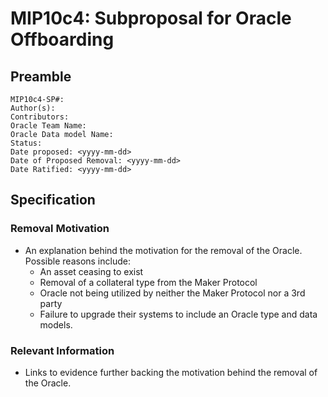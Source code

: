 # MIP10c4: Subproposal for Oracle Offboarding

## Preamble
```
MIP10c4-SP#: 
Author(s): 
Contributors:
Oracle Team Name:
Oracle Data model Name:
Status: 
Date proposed: <yyyy-mm-dd>
Date of Proposed Removal: <yyyy-mm-dd>
Date Ratified: <yyyy-mm-dd>
``` 

## Specification
        
### Removal Motivation
   - An explanation behind the motivation for the removal of the Oracle. Possible reasons include:
        - An asset ceasing to exist 
        - Removal of a collateral type from the Maker Protocol
        - Oracle not being utilized by neither the Maker Protocol nor a 3rd party
        - Failure to upgrade their systems to include an Oracle type and data models.
    				
### Relevant Information
   -  Links to evidence further backing the motivation behind the removal of the Oracle.
